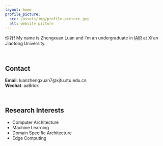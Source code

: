 ```yaml
---
layout: home
profile_picture:
  src: /assets/img/profile-picture.jpg
  alt: website picture
---
```


<p>
  你好! My name is Zhengxuan Luan and I'm an undergraduate in <a href="http://www.aiar.xjtu.edu.cn/">IAIR</a> at Xi’an Jiaotong University.
</p><br>

## Contact

<p>
  <b>Email</b>: luanzhengxuan7@xjtu.stu.edu.cn<br>
  <b>Wechat</b>: aaBrick<br>
</p><br>

## Research Interests
<ul>
  <li>Computer Architecture</li>
  <li>Machine Learning</li>
  <li>Domain Specific Architecture</li>
  <li>Edge Computing</li>
</ul><br>

